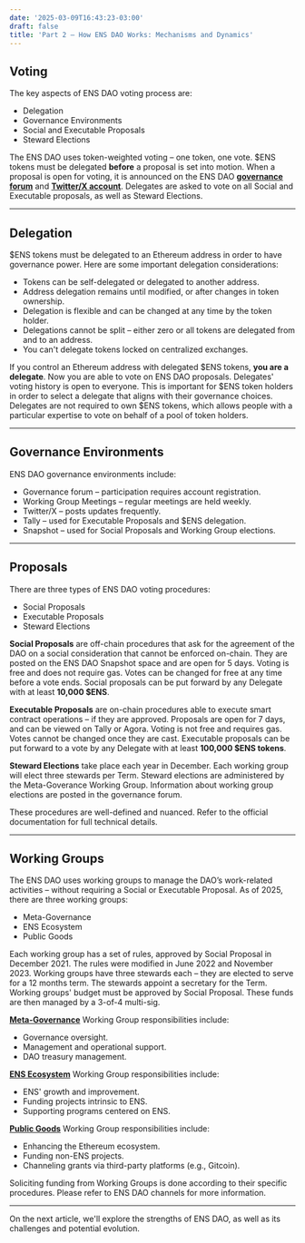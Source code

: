 ```yaml
---
date: '2025-03-09T16:43:23-03:00'
draft: false
title: 'Part 2 – How ENS DAO Works: Mechanisms and Dynamics'
---
```


## Voting

The key aspects of ENS DAO voting process are:

- Delegation
- Governance Environments
- Social and Executable Proposals
- Steward Elections

The ENS DAO uses token-weighted voting – one token, one vote. $ENS tokens must be delegated **before** a proposal is set into motion. When a proposal is open for voting, it is announced on the ENS DAO [**governance forum**](https://discuss.ens.domains/) and [**Twitter/X account**](https://x.com/ENS_DAO). Delegates are asked to vote on all Social and Executable proposals, as well as Steward Elections. 

---

## Delegation

$ENS tokens must be delegated to an Ethereum address in order to have governance power. Here are some important delegation considerations: 

- Tokens can be self-delegated or delegated to another address. 
- Address delegation remains until modified, or after changes in token ownership.
- Delegation is flexible and can be changed at any time by the token holder. 
- Delegations cannot be split – either zero or all tokens are delegated from and to an address.
- You can't delegate tokens locked on centralized exchanges.

If you control an Ethereum address with delegated $ENS tokens, **you are a delegate**. Now you are able to vote on ENS DAO proposals. Delegates' voting history is open to everyone. This is important for $ENS token holders in order to select a delegate that aligns with their governance choices. Delegates are not required to own $ENS tokens, which allows people with a particular expertise to vote on behalf of a pool of token holders. 

---

## Governance Environments

ENS DAO governance environments include:

- Governance forum – participation requires account registration.
- Working Group Meetings – regular meetings are held weekly.
- Twitter/X – posts updates frequently.
- Tally – used for Executable Proposals and $ENS delegation.
- Snapshot – used for Social Proposals and Working Group elections.

---

## Proposals

There are three types of ENS DAO voting procedures: 

- Social Proposals
- Executable Proposals
- Steward Elections

**Social Proposals** are off-chain procedures that ask for the agreement of the DAO on a social consideration that cannot be enforced on-chain. They are posted on the ENS DAO Snapshot space and are open for 5 days. Voting is free and does not require gas. Votes can be changed for free at any time before a vote ends. Social proposals can be put forward by any Delegate with at least **10,000 $ENS**. 

**Executable Proposals** are on-chain procedures able to execute smart contract operations – if they are approved. Proposals are open for 7 days, and can be viewed on Tally or Agora. Voting is not free and requires gas. Votes cannot be changed once they are cast. Executable proposals can be put forward to a vote by any Delegate with at least **100,000 $ENS tokens**.

**Steward Elections** take place each year in December. Each working group will elect three stewards per Term. Steward elections are administered by the Meta-Goverance Working Group. Information about working group elections are posted in the governance forum.

These procedures are well-defined and nuanced. Refer to the official documentation for full technical details.

---

## Working Groups

The ENS DAO uses working groups to manage the DAO’s work-related activities – without requiring a Social or Executable Proposal. As of 2025, there are three working groups:

- Meta-Governance
- ENS Ecosystem
- Public Goods

Each working group has a set of rules, approved by Social Proposal in December 2021. The rules were modified in June 2022 and November 2023. Working groups have three stewards each – they are elected to serve for a 12 months term. The stewards appoint a secretary for the Term. Working groups' budget must be approved by Social Proposal. These funds are then managed by a 3-of-4 multi-sig.

[**Meta-Governance**](https://basics.ensdao.org/metagovernance-wg) Working Group responsibilities include:

- Governance oversight.
- Management and operational support.
- DAO treasury management.

[**ENS Ecosystem**](https://basics.ensdao.org/ens-ecosystem-wg) Working Group responsibilities include:

- ENS' growth and improvement.
- Funding projects intrinsic to ENS.
- Supporting programs centered on ENS.

[**Public Goods**](https://basics.ensdao.org/public-goods) Working Group responsibilities include:

- Enhancing the Ethereum ecosystem.
- Funding non-ENS projects.
- Channeling grants via third-party platforms (e.g., Gitcoin).

Soliciting funding from Working Groups is done according to their specific procedures. Please refer to ENS DAO channels for more information.

---

On the next article, we'll explore the strengths of ENS DAO, as well as its challenges and potential evolution.
